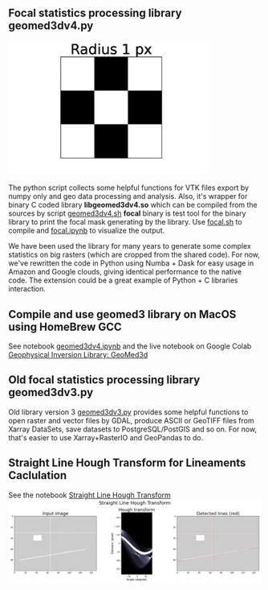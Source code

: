 ## Focal statistics processing library geomed3dv4.py

<img src="focal.gif" width=400>

The python script collects some helpful functions for VTK files export by numpy only and geo data processing and analysis. Also, it's wrapper for binary C coded library **libgeomed3dv4.so** which can be compiled from the sources by script [geomed3dv4.sh](geomed3dv4.sh) **focal** binary is test tool for the binary library to print the focal mask generating by the library. Use [focal.sh](focal.sh) to compile and [focal.ipynb](focal.ipynb) to visualize the output.

We have been used the library for many years to generate some complex statistics on big rasters (which are cropped from the shared code). For now, we've rewritten the code in Python using Numba + Dask for easy usage in Amazon and Google clouds, giving identical performance to the native code. The extension could be a great example of Python + C libraries interaction. 

## Compile and use geomed3 library on MacOS using HomeBrew GCC

See notebook [geomed3dv4.ipynb](geomed3dv4.ipynb) and the live notebook on Google Colab [Geophysical Inversion Library: GeoMed3d](https://colab.research.google.com/drive/1sle-WBlV_Z8bBv9dYpxe82FSevkJ6rWn?usp=sharing)

## Old focal statistics processing library geomed3dv3.py

Old library version 3 [geomed3dv3.py](geomed3dv3.py) provides some helpful functions to open raster and vector files by GDAL, produce ASCII or GeoTIFF files from Xarray DataSets, save datasets to PostgreSQL/PostGIS and so on. For now, that's easier to use Xarray+RasterIO and GeoPandas to do.

## Straight Line Hough Transform for Lineaments Caclulation

See the notebook
[Straight Line Hough Transform](Straight%20Line%20Hough%20Transform.ipynb)
![](Straight%20Line%20Hough%20Transform.jpg)
